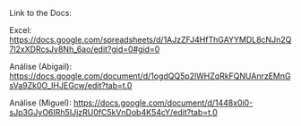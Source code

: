 Link to the Docs:


Excel: https://docs.google.com/spreadsheets/d/1AJzZFJ4HfThGAYYMDL8cNJn2Q7l2xXDRcsJv8Nh_6ao/edit?gid=0#gid=0

Análise (Abigail): https://docs.google.com/document/d/1ogdQQ5p2lWHZqRkFQNUAnrzEMnGsVa9Zk0O_IHJEGcw/edit?tab=t.0

Análise (Miguel): https://docs.google.com/document/d/1448x0i0-sJp3GJyO6IRh5IJjzRU0fC5kVnDob4K54cY/edit?tab=t.0
